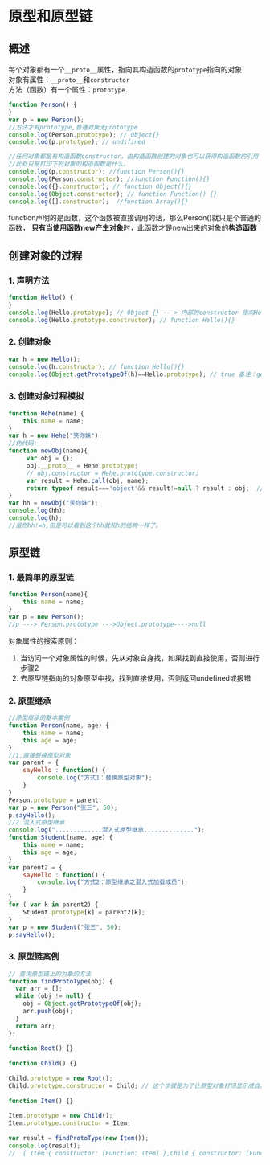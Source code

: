 # 原型和原型链

## 概述

每个对象都有一个`__proto__`属性，指向其构造函数的`prototype`指向的对象  
对象有属性：`__proto__`和`constructor`  
方法（函数）有一个属性：`prototype`
```javascript
function Person() {
}
var p = new Person();
//方法才有prototype,普通对象无prototype
console.log(Person.prototype); // Object{} 
console.log(p.prototype); // undifined

//任何对象都是有构造函数constructor，由构造函数创建的对象也可以获得构造函数的引用
//此处只是打印下列对象的构造函数是什么。
console.log(p.constructor); //function Person(){}  
console.log(Person.constructor); //function Function(){} 
console.log({}.constructor); // function Object(){}
console.log(Object.constructor); // function Function() {}
console.log([].constructor);  //function Array(){} 
```
function声明的是函数，这个函数被直接调用的话，那么Person()就只是个普通的函数，
**只有当使用函数new产生对象**时，此函数才是new出来的对象的**构造函数**

## 创建对象的过程

### 1. 声明方法

```javascript
function Hello() {
}
console.log(Hello.prototype); // Object {} -- > 内部的constructor 指向Hello方法
console.log(Hello.prototype.constructor); // function Hello(){}
```

### 2. 创建对象

```javascript
var h = new Hello();
console.log(h.constructor); // function Hello(){}
console.log(Object.getPrototypeOf(h)==Hello.prototype); // true 备注：getPrototypeOf是获取_proto_
```

### 3. 创建对象过程模拟

```javascript
function Hehe(name) {
	this.name = name;
}
var h = new Hehe("笑你妹");
//伪代码:
function newObj(name){
	 var obj = {};
	 obj.__proto__ = Hehe.prototype; 
	 // obj.constructor = Hehe.prototype.constructor;
	 var result = Hehe.call(obj, name);
	 return typeof result==='object'&& result!=null ? result : obj;  //当无返回对象或默认时返回obj。
}
var hh = newObj("笑你妹");
console.log(hh);
console.log(h);
//虽然hh!=h,但是可以看到这个hh就和h的结构一样了。
```

## 原型链

### 1. 最简单的原型链

```javascript
function Person(name){
    this.name = name;
}
var p = new Person();
//p ---> Person.prototype --->Object.prototype---->null
```
对象属性的搜索原则：
1. 当访问一个对象属性的时候，先从对象自身找，如果找到直接使用，否则进行步骤2
2. 去原型链指向的对象原型中找，找到直接使用，否则返回undefined或报错

### 2. 原型继承

```javascript
//原型继承的基本案例
function Person(name, age) {
	this.name = name;
	this.age = age;
}
//1.直接替换原型对象 
var parent = {
	sayHello : function() {
		console.log("方式1：替换原型对象");
	}
}
Person.prototype = parent;
var p = new Person("张三", 50);
p.sayHello();
//2.混入式原型继承
console.log(".............混入式原型继承..............");
function Student(name, age) {
	this.name = name;
	this.age = age;
}
var parent2 = {
	sayHello : function() {
		console.log("方式2：原型继承之混入式加载成员");
	}
}
for ( var k in parent2) {
	Student.prototype[k] = parent2[k];
}
var p = new Student("张三", 50);
p.sayHello();
```

### 3. 原型链案例

```javascript
// 查询原型链上的对象的方法
function findProtoType(obj) {
  var arr = [];
  while (obj != null) {
    obj = Object.getPrototypeOf(obj);
    arr.push(obj);
  }
  return arr;
};
 
function Root() {}
 
function Child() {}
 
Child.prototype = new Root();
Child.prototype.constructor = Child; // 这个步骤是为了让原型对象打印显示成自身（继承prototype同时也继承了constructor，因此替换成自身）
 
function Item() {}
 
Item.prototype = new Child();
Item.prototype.constructor = Item;
 
var result = findProtoType(new Item());
console.log(result);
//  [ Item { constructor: [Function: Item] },Child { constructor: [Function: Child] }, Root {}, {}, null ]
```
